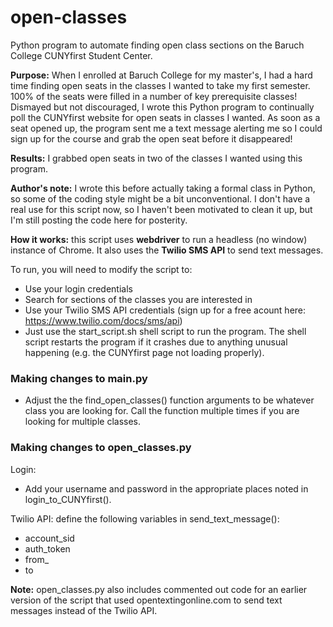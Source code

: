 # open-classes

Python program to automate finding open class sections on the Baruch College CUNYfirst Student Center.

**Purpose:** When I enrolled at Baruch College for my master's, I had a hard time finding open seats in the classes I wanted to take my first semester. 100% of the seats were filled in a number of key prerequisite classes! Dismayed but not discouraged, I wrote this Python program to continually poll the CUNYfirst website for open seats in classes I wanted. As soon as a seat opened up, the program sent me a text message alerting me so I could sign up for the course and grab the open seat before it disappeared!

**Results:** I grabbed open seats in two of the classes I wanted using this program.

**Author's note:** I wrote this before actually taking a formal class in Python, so some of the coding style might be a bit unconventional. I don't have a real use for this script now, so I haven't been motivated to clean it up, but I'm still posting the code here for posterity.

**How it works:** this script uses **webdriver** to run a headless (no window) instance of Chrome. It also uses the **Twilio SMS API** to send text messages.

To run, you will need to modify the script to:

- Use your login credentials
- Search for sections of the classes you are interested in
- Use your Twilio SMS API credentials (sign up for a free acount here: https://www.twilio.com/docs/sms/api)
- Just use the start_script.sh shell script to run the program. The shell script restarts the program if it crashes due to anything unusual happening (e.g. the CUNYfirst page not loading properly).

### Making changes to main.py
- Adjust the the find_open_classes() function arguments to be whatever class you are looking for. Call the function multiple times if you are looking for multiple classes.

### Making changes to open_classes.py
Login:

- Add your username and password in the appropriate places noted in login_to_CUNYfirst().

Twilio API: define the following variables in send_text_message():

- account_sid
- auth_token
- from_
- to

**Note:** open_classes.py also includes commented out code for an earlier version of the script that used opentextingonline.com to send text messages instead of the Twilio API.
